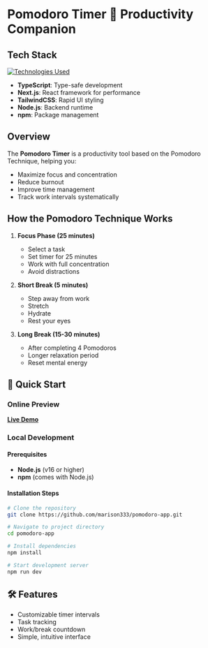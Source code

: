 # Pomodoro Timer 🍅 Productivity Companion

## Tech Stack
[![Technologies Used](https://skillicons.dev/icons?i=react,ts,next,nodejs,npm)](https://skillicons.dev)

- **TypeScript**: Type-safe development
- **Next.js**: React framework for performance
- **TailwindCSS**: Rapid UI styling
- **Node.js**: Backend runtime
- **npm**: Package management

## Overview
The **Pomodoro Timer** is a productivity tool based on the Pomodoro Technique, helping you:
- Maximize focus and concentration
- Reduce burnout
- Improve time management
- Track work intervals systematically

## How the Pomodoro Technique Works
1. **Focus Phase (25 minutes)**
   - Select a task
   - Set timer for 25 minutes
   - Work with full concentration
   - Avoid distractions

2. **Short Break (5 minutes)**
   - Step away from work
   - Stretch
   - Hydrate
   - Rest your eyes

3. **Long Break (15-30 minutes)**
   - After completing 4 Pomodoros
   - Longer relaxation period
   - Reset mental energy

## 🚀 Quick Start

### Online Preview
**[Live Demo](https://pomodoro-app-indol.vercel.app/)**

### Local Development

#### Prerequisites
- **Node.js** (v16 or higher)
- **npm** (comes with Node.js)

#### Installation Steps
```bash
# Clone the repository
git clone https://github.com/marison333/pomodoro-app.git

# Navigate to project directory
cd pomodoro-app

# Install dependencies
npm install

# Start development server
npm run dev
```

## 🛠 Features
- Customizable timer intervals
- Task tracking
- Work/break countdown
- Simple, intuitive interface
